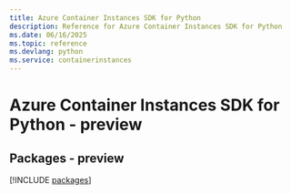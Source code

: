 ```yaml
---
title: Azure Container Instances SDK for Python
description: Reference for Azure Container Instances SDK for Python
ms.date: 06/16/2025
ms.topic: reference
ms.devlang: python
ms.service: containerinstances
---
```

# Azure Container Instances SDK for Python - preview
## Packages - preview
[!INCLUDE [packages](container-instances-index.md)]